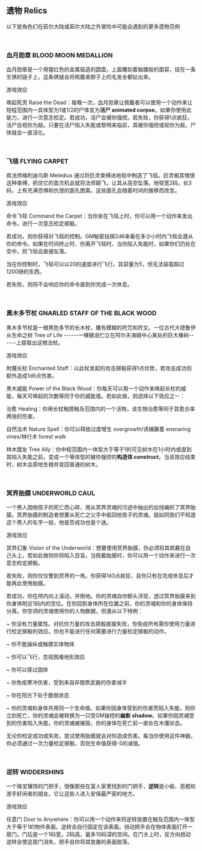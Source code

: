 ## 遗物 Relics

以下是角色们在茹尔大陆或茹尔大陆之外冒险中可能会遇到的更多遗物范例

 

### 血月勋章 BLOOD MOON MEDALLION

血月勋章是一个用猩红色的金属锻造的圆盘，上面雕刻着骷髅般的面容，挂在一条生锈的链子上，这条锈链会将佩戴者脖子上的毛发全都扯出来。

游戏效应

唤起死灵 Raise the
Dead：每晚一次，血月勋章让佩戴者可以使用一个动作来让短程范围内一具体型为1或1/2的尸体变为**活尸
animated
corpse**。如果你使用此能力，进行一次意志检定。若成功，活尸会被你强控。若失败，你获得1点疯狂，活尸会视你为敌。只要在活尸陷入失能或黎明来临前，其被你强控或视你为敌，尸体就会一直活化。

 

### 飞毯 FLYING CARPET

疯法师梅利迪乌斯 Meledius
通过将巨灵束缚进地毯中制造了飞毯。巨灵极其憎恨这种束缚，抓住它的首次机会就将法师颠飞，让其从高空坠落。地毯宽2码，长3码，上有充满恐惧和仇恨的面孔图案。这些面孔会随着时间的推移而改变。

游戏效应

命令飞毯 Command the
Carpet：当你坐在飞毯上时，你可以用一个动作来发出命令。进行一次意志检定掷骰。

若成功，则你获得对飞毯的控制。GM秘密投掷2d6来看在多少小时内飞毯会遵从你的命令。如果在时间终止时、你离开飞毯时、当你陷入失能时，如果你们仍处在空中，则飞毯会直接坠落。

当在你控制时，飞毯可以以20的速度进行飞行。其容量为5，但无法装载超过1200磅的东西。

若失败，则将不会响应你的命令直到你完成一次休息。

 

### 黑木多节杖 GNARLED STAFF OF THE BLACK WOOD

黑木多节杖是一根黑色多节的长木杖，雕有模糊的符咒和符文。一位古代大德鲁伊从生命之树
Tree of Life
------一棵据说伫立在阿尔夫海姆中心某处的巨大橡树------上提取出这根法杖。

游戏效应

附魔长杖 Enchanted
Staff：以此杖发起的攻击掷骰获得1点优势，若攻击成功则额外造成1d6点伤害。

黑木威能 Power of the Black
Wood：你每天可以用一个动作来唤起长杖的威能，每天可唤起的次数等同于你的威能值。若如此做，则选择以下效应之一：

治愈
Healing：你用长杖触摸触及范围内的一个活物，该生物治愈等同于其愈合率两倍的伤害。

自然法术 Nature Spell：你可以释放过度增生 overgrowth/诱捕藤蔓 ensnaring
vines/林行术 forest walk

林木盟友 Tree
Ally：你中程范围内一体型大于等于1的可见树木在1小时内或直到其陷入失能之前，变成一个等体型的被你强控的**构造体
construct**。当该效应结束时，树木会原地生根并变回普通的树木。

 

### 冥界胎膜 UNDERWORLD CAUL

一个男人因他孩子的死亡而心碎，用从冥界灵魂的污迹中抽出的丝线编织了冥界胎膜。冥界胎膜的制造者想要从死亡之父手中偷回他孩子的灵魂。就如同我们不知道这个男人的名字一般，他是否成功也是个迷。

游戏效应

冥界幻象 Vision of the
Underworld：想要使用冥界胎膜，你必须将其佩戴在自己头上，若如此做则你将陷入目盲。当佩戴胎膜时，你可以用一个动作来进行一次意志检定掷骰。

若失败，则你仅仅瞥到冥界的一角。你获得1d3点疯狂，且你只有在完成休息后才能再此使用胎膜。

若成功，你在颅内向上滚动，并倒地。你的灵魂自你额头浮现，透过冥界胎膜来到你身体附近1码内的空位。在你回到身体所在位置之前，你的灵魂和你的身体保持分离。你空洞的灵魂使用你的人物数据，但遵从以下特例：

\~
你没有力量属性。对抗你力量的攻击掷骰直接失败，你免疫所有需你使用力量进行检定掷骰的效应。你也不能进行任何需要进行力量检定掷骰的动作。

\~ 你不能操纵或触摸实体物体

\~ 你可以飞行，忽视困难地形效应

\~ 你可以穿过固体

\~ 你免疫寒冷伤害，受到来自非银质武器的伤害减半

\~ 你在阳光下处于脆弱状态

\~
你的灵魂和身体共用同一个生命值。如果你因身体受到的伤害而陷入失能，则你立刻死亡，你的灵魂会被转换为一只受GM操控的**幽影
shadow**。如果你因灵魂受到的伤害陷入失能，你的灵魂被摧毁，你的身体在死亡前一直处在木僵状态。

无论你检定成功或失败，尝试使用胎膜就会对你造成伤害。每当你使用这件神器，你必须通过一次力量检定掷骰，否则生命值获得-5的减值。

 

### 逆转 WIDDERSHINS

一个珠宝镶饰的门把手，很像那些在富人家里找到的门把手，**逆转**是小偷、恶棍和游手好闲者的朋友。它让这些人进入安保最严密的地方。

游戏效应

任意门 Door to
Anywhere：你可以用一个动作来将逆转放置在触及范围内一体型大于等于1的物件表面。逆转会自行固定在该表面。扭动把手会在物体表面打开一扇门。门后是一个1码宽，2码高，最多10码深的空间。在门关上时，反方向扭动逆转会使这扇门消失，把手自你将其放置的表面脱落。
